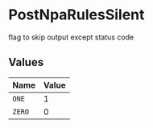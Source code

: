 # PostNpaRulesSilent

flag to skip output except status code


## Values

| Name   | Value  |
| ------ | ------ |
| `ONE`  | 1      |
| `ZERO` | 0      |